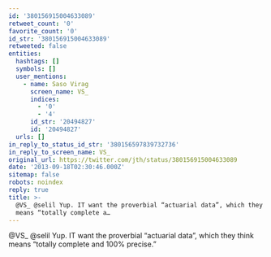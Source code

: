```yaml
---
id: '380156915004633089'
retweet_count: '0'
favorite_count: '0'
id_str: '380156915004633089'
retweeted: false
entities:
  hashtags: []
  symbols: []
  user_mentions:
    - name: Saso Virag
      screen_name: VS_
      indices:
        - '0'
        - '4'
      id_str: '20494827'
      id: '20494827'
  urls: []
in_reply_to_status_id_str: '380156597839732736'
in_reply_to_screen_name: VS_
original_url: https://twitter.com/jth/status/380156915004633089
date: '2013-09-18T02:30:46.000Z'
sitemap: false
robots: noindex
reply: true
title: >-
  @VS_ @selil Yup. IT want the proverbial “actuarial data”, which they think
  means “totally complete a…
---
```


@VS_ @selil Yup. IT want the proverbial “actuarial data”, which they think means “totally complete and 100% precise.”